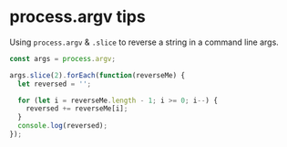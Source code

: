# process.argv tips

Using `process.argv` & `.slice` to reverse a string in a command line args.


```javascript
const args = process.argv;

args.slice(2).forEach(function(reverseMe) {
  let reversed = '';

  for (let i = reverseMe.length - 1; i >= 0; i--) {
    reversed += reverseMe[i];
  }
  console.log(reversed);
});
```
